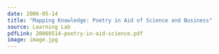 ```yaml
---
date: 2006-05-14
title: "Mapping Knowledge: Poetry in Aid of Science and Business"
source: Learning Lab
pdfLink: 20060514-poetry-in-aid-science.pdf
image: image.jpg
---
```

